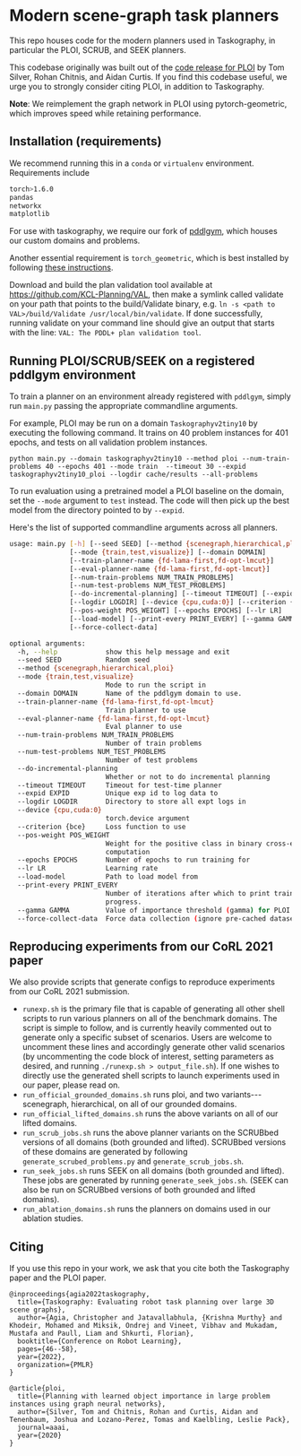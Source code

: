 # Modern scene-graph task planners

This repo houses code for the modern planners used in Taskography, in particular the PLOI, SCRUB, and SEEK planners.

This codebase originally was built out of the [code release for PLOI](https://github.com/tomsilver/ploi) by Tom Silver, Rohan Chitnis, and Aidan Curtis. If you find this codebase useful, we urge you to strongly consider citing PLOI, in addition to Taskography.

**Note**: We reimplement the graph network in PLOI using pytorch-geometric, which improves speed while retaining performance.

## Installation (requirements)

We recommend running this in a `conda` or `virtualenv` environment. Requirements include
```sh
torch>1.6.0
pandas
networkx
matplotlib
```

For use with taskography, we require our fork of [pddlgym](https://github.com/taskography/pddlgym), which houses our custom domains and problems.

Another essential requirement is `torch_geometric`, which is best installed by following [these instructions](https://pytorch-geometric.readthedocs.io/en/latest/notes/installation.html).

Download and build the plan validation tool available at https://github.com/KCL-Planning/VAL, then make a symlink called validate on your path that points to the build/Validate binary, e.g. `ln -s <path to VAL>/build/Validate /usr/local/bin/validate`. If done successfully, running validate on your command line should give an output that starts with the line: `VAL: The PDDL+ plan validation tool`.


## Running PLOI/SCRUB/SEEK on a registered pddlgym environment

To train a planner on an environment already registered with `pddlgym`, simply run `main.py` passing the appropriate commandline arguments.

For example, PLOI may be run on a domain `Taskographyv2tiny10` by executing the following command. It trains on 40 problem instances for 401 epochs, and tests on all validation problem instances.
```
python main.py --domain taskographyv2tiny10 --method ploi --num-train-problems 40 --epochs 401 --mode train  --timeout 30 --expid taskographyv2tiny10_ploi --logdir cache/results --all-problems
```

To run evaluation using a pretrained model a PLOI baseline on the domain, set the `--mode` argument to `test` instead. The code will then pick up the best model from the directory pointed to by `--expid`.

Here's the list of supported commandline arguments across all planners.
```sh
usage: main.py [-h] [--seed SEED] [--method {scenegraph,hierarchical,ploi}]
               [--mode {train,test,visualize}] [--domain DOMAIN]
               [--train-planner-name {fd-lama-first,fd-opt-lmcut}]
               [--eval-planner-name {fd-lama-first,fd-opt-lmcut}]
               [--num-train-problems NUM_TRAIN_PROBLEMS]
               [--num-test-problems NUM_TEST_PROBLEMS]
               [--do-incremental-planning] [--timeout TIMEOUT] [--expid EXPID]
               [--logdir LOGDIR] [--device {cpu,cuda:0}] [--criterion {bce}]
               [--pos-weight POS_WEIGHT] [--epochs EPOCHS] [--lr LR]
               [--load-model] [--print-every PRINT_EVERY] [--gamma GAMMA]
               [--force-collect-data]

optional arguments:
  -h, --help            show this help message and exit
  --seed SEED           Random seed
  --method {scenegraph,hierarchical,ploi}
  --mode {train,test,visualize}
                        Mode to run the script in
  --domain DOMAIN       Name of the pddlgym domain to use.
  --train-planner-name {fd-lama-first,fd-opt-lmcut}
                        Train planner to use
  --eval-planner-name {fd-lama-first,fd-opt-lmcut}
                        Eval planner to use
  --num-train-problems NUM_TRAIN_PROBLEMS
                        Number of train problems
  --num-test-problems NUM_TEST_PROBLEMS
                        Number of test problems
  --do-incremental-planning
                        Whether or not to do incremental planning
  --timeout TIMEOUT     Timeout for test-time planner
  --expid EXPID         Unique exp id to log data to
  --logdir LOGDIR       Directory to store all expt logs in
  --device {cpu,cuda:0}
                        torch.device argument
  --criterion {bce}     Loss function to use
  --pos-weight POS_WEIGHT
                        Weight for the positive class in binary cross-entropy
                        computation
  --epochs EPOCHS       Number of epochs to run training for
  --lr LR               Learning rate
  --load-model          Path to load model from
  --print-every PRINT_EVERY
                        Number of iterations after which to print training
                        progress.
  --gamma GAMMA         Value of importance threshold (gamma) for PLOI.
  --force-collect-data  Force data collection (ignore pre-cached datasets).
```

## Reproducing experiments from our CoRL 2021 paper

We also provide scripts that generate configs to reproduce experiments from our CoRL 2021 submission.

* `runexp.sh` is the primary file that is capable of generating all other shell scripts to run various planners on all of the benchmark domains. The script is simple to follow, and is currently heavily commented out to generate only a specific subset of scenarios. Users are welcome to uncomment these lines and accordingly generate other valid scenarios (by uncommenting the code block of interest, setting parameters as desired, and running `./runexp.sh > output_file.sh`). If one wishes to directly use the generated shell scripts to launch experiments used in our paper, please read on.
* `run_official_grounded_domains.sh` runs ploi, and two variants---scenegraph, hierarchical, on all of our grounded domains.
* `run_official_lifted_domains.sh` runs the above variants on all of our lifted domains.
* `run_scrub_jobs.sh` runs the above planner variants on the SCRUBbed versions of all domains (both grounded and lifted). SCRUBbed versions of these domains are generated by following `generate_scrubed_problems.py` and `generate_scrub_jobs.sh`.
* `run_seek_jobs.sh` runs SEEK on all domains (both grounded and lifted). These jobs are generated by running `generate_seek_jobs.sh`. (SEEK can also be run on SCRUBbed versions of both grounded and lifted domains).
* `run_ablation_domains.sh` runs the planners on domains used in our ablation studies.


## Citing

If you use this repo in your work, we ask that you cite both the Taskography paper and the PLOI paper.

```
@inproceedings{agia2022taskography,
  title={Taskography: Evaluating robot task planning over large 3D scene graphs},
  author={Agia, Christopher and Jatavallabhula, {Krishna Murthy} and Khodeir, Mohamed and Miksik, Ondrej and Vineet, Vibhav and Mukadam, Mustafa and Paull, Liam and Shkurti, Florian},
  booktitle={Conference on Robot Learning},
  pages={46--58},
  year={2022},
  organization={PMLR}
}
```

```
@article{ploi,
  title={Planning with learned object importance in large problem instances using graph neural networks},
  author={Silver, Tom and Chitnis, Rohan and Curtis, Aidan and Tenenbaum, Joshua and Lozano-Perez, Tomas and Kaelbling, Leslie Pack},
  journal=aaai,
  year={2020}
}
```
